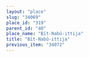```yaml
---
layout: "place"
slug: "34069"
place_id: "319"
parent_id: "40"
place_name: "Bīt-Nabû-ittija"
title: "Bīt-Nabû-ittija"
previous_item: "34072"
---
```

